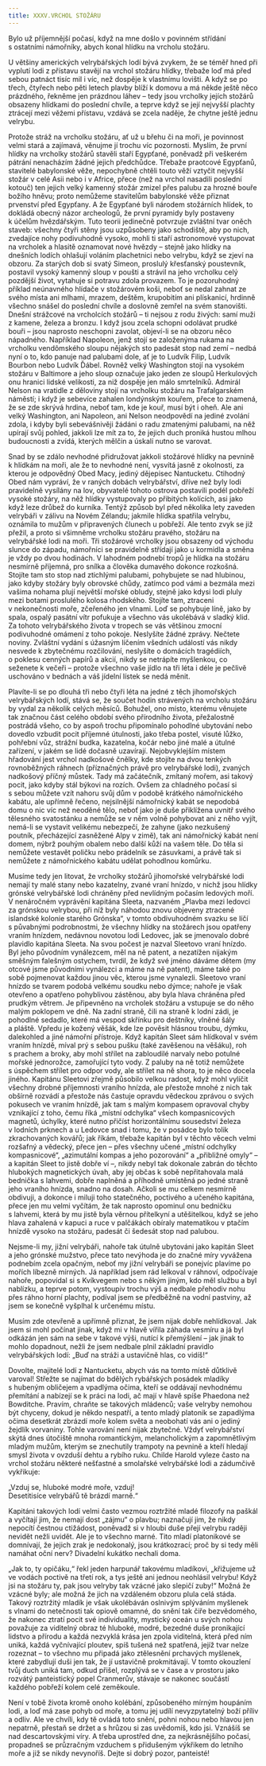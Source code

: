 ```yaml
---
title: XXXV.VRCHOL STOŽÁRU
---
```


Bylo už příjemnější počasí, když na mne došlo v povinném střídání s ostatními námořníky, abych konal hlídku na vrcholu stožáru.

U většiny amerických velrybářských lodí bývá zvykem, že se téměř hned při vyplutí lodi z přístavu stavějí na vrchol stožáru hlídky, třebaže loď má před sebou patnáct tisíc mil i víc, než dospěje k vlastnímu lovišti. A když se po třech, čtyřech nebo pěti letech plavby blíží k domovu a má někde ještě něco prázdného, řekněme jen prázdnou láhev – tedy jsou vrcholky jejích stožárů obsazeny hlídkami do poslední chvíle, a teprve když se její nejvyšší plachty ztrácejí mezi věžemi přístavu, vzdává se zcela naděje, že chytne ještě jednu velrybu.

Protože stráž na vrcholku stožáru, ať už u břehu či na moři, je povinnost velmi stará a zajímavá, věnujme jí trochu víc pozornosti. Myslím, že první hlídky na vrcholky stožárů stavěli staří Egypťané, poněvadž při veškerém pátrání nenacházím žádné jejich předchůdce. Třebaže praotcové Egypťanů, stavitelé babylonské věže, nepochybně chtěli touto věží vztyčit nejvyšší stožár v celé Asii nebo i v Africe, přece (než na vrchol nasadili poslední kotouč) ten jejich velký kamenný stožár zmizel přes palubu za hrozné bouře božího hněvu; proto nemůžeme stavitelům babylonské věže přiznat prvenství před Egypťany. A že Egypťané byli národem stožárních hlídek, to dokládá obecný názor archeologů, že první pyramidy byly postaveny k účelům hvězdářským. Tuto teorii jedinečně potvrzuje zvláštní tvar oněch staveb: všechny čtyři stěny jsou uzpůsobeny jako schodiště, aby po nich, zvedajíce nohy podivuhodně vysoko, mohli ti staří astronomové vystupovat na vrcholek a hlasitě oznamovat nové hvězdy – stejně jako hlídky na dnešních lodích ohlašují voláním plachetnici nebo velrybu, když se zjeví na obzoru. Za starých dob si svatý Simeon, proslulý křesťanský poustevník, postavil vysoký kamenný sloup v poušti a strávil na jeho vrcholku celý pozdější život, vytahuje si potravu zdola provazem. To je pozoruhodný příklad neúnavného hlídače v stožárovém koši, neboť se nedal zahnat ze svého místa ani mlhami, mrazem, deštěm, krupobitím ani plískanicí, hrdinně všechno snášel do poslední chvíle a doslovně zemřel na svém stanovišti. Dnešní strážcové na vrcholcích stožárů – ti nejsou z rodu živých: samí muži z kamene, železa a bronzu. I když jsou zcela schopni odolávat prudké bouři – jsou naprosto neschopni zavolat, objeví-li se na obzoru něco nápadného. Například Napoleon, jenž stojí se založenýma rukama na vrcholku vendômského sloupu nějakých sto padesát stop nad zemí – nedbá nyní o to, kdo panuje nad palubami dole, ať je to Ludvík Filip, Ludvík Bourbon nebo Ludvík Ďábel. Rovněž velký Washington stojí na vysokém stožáru v Baltimore a jeho sloup označuje jako jeden ze sloupů Herkulových onu hranici lidské velikosti, za niž dospěje jen málo smrtelníků. Admirál Nelson na vratidle z děloviny stojí na vrcholku stožáru na Trafalgarském náměstí; i když je sebevíce zahalen londýnským kouřem, přece to znamená, že se zde skrývá hrdina, neboť tam, kde je kouř, musí být i oheň. Ale ani velký Washington, ani Napoleon, ani Nelson neodpovědí na jediné zvolání zdola, i kdyby byli sebevášnivěji žádáni o radu zmatenými palubami, na něž upírají svůj pohled, jakkoli lze mít za to, že jejich duch proniká hustou mlhou budoucnosti a zvídá, kterých mělčin a úskalí nutno se varovat.

Snad by se zdálo nevhodné přidružovat jakkoli stožárové hlídky na pevnině k hlídkám na moři, ale že to nevhodné není, vysvítá jasně z okolnosti, za kterou je odpovědný Obed Macy, jediný dějepisec Nantucketu. Ctihodný Obed nám vypráví, že v raných dobách velrybářství, dříve než byly lodi pravidelně vysílány na lov, obyvatelé tohoto ostrova postavili podél pobřeží vysoké stožáry, na něž hlídky vystupovaly po přibitých kolících, asi jako když leze drůbež do kurníka. Tentýž způsob byl před několika lety zaveden velrybáři v zálivu na Novém Zélandu; jakmile hlídka spatřila velrybu, oznámila to mužům v připravených člunech u pobřeží. Ale tento zvyk se již přežil, a proto si všimněme vrcholku stožáru pravého, stožáru na velrybářské lodi na moři. Tři stožárové vrcholky jsou obsazeny od východu slunce do západu, námořníci se pravidelně střídají jako u kormidla a směna je vždy po dvou hodinách. V lahodném podnebí tropů je hlídka na stožáru nesmírně příjemná, pro snílka a člověka dumavého dokonce rozkošná. Stojíte tam sto stop nad ztichlými palubami, pohybujete se nad hlubinou, jako kdyby stožáry byly obrovské chůdy, zatímco pod vámi a bezmála mezi vašima nohama plují největší mořské obludy, stejně jako kdysi lodi pluly mezi botami proslulého kolosa rhodského. Stojíte tam, ztraceni v nekonečnosti moře, zčeřeného jen vlnami. Loď se pohybuje líně, jako by spala, ospalý pasátní vítr pofukuje a všechno vás ukolébává v sladký klid. Za tohoto velrybářského života v tropech se vás většinou zmocní podivuhodné omámení z toho pokoje. Neslyšíte žádné zprávy. Nečtete noviny. Zvláštní vydání s úžasným líčením všedních událostí vás nikdy nesvede k zbytečnému rozčilování, neslyšíte o domácích tragédiích, o poklesu cenných papírů a akcií, nikdy se netrápíte myšlenkou, co seženete k večeři – protože všechno vaše jídlo na tři léta i déle je pečlivě uschováno v bednách a váš jídelní lístek se nedá měnit.

Plavíte-li se po dlouhá tři nebo čtyři léta na jedné z těch jihomořských velrybářských lodí, stává se, že součet hodin strávených na vrcholu stožáru by vydal za několik celých měsíců. Bohužel, ono místo, kterému věnujete tak značnou část celého období svého přírodního života, přežalostně postrádá všeho, co by aspoň trochu připomínalo pohodlné ubytování nebo dovedlo vzbudit pocit příjemné útulnosti, jako třeba postel, visuté lůžko, pohřební vůz, strážní budka, kazatelna, kočár nebo jiné malé a útulné zařízení, v jakém se lidé dočasně uzavírají. Nejobvyklejším místem hřadování jest vrchol nadkošové čnělky, kde stojíte na dvou tenkých rovnoběžných ráhnech (příznačných právě pro velrybářské lodi), zvaných nadkošový příčný můstek. Tady má začátečník, zmítaný mořem, asi takový pocit, jako kdyby stál býkovi na rozích. Ovšem za chladného počasí si s sebou můžete vzít nahoru svůj dům v podobě krátkého námořnického kabátu, ale upřímně řečeno, nejsilnější námořnický kabát se nepodobá domu o nic víc než neoděné tělo, neboť jako je duše přiklížena uvnitř svého tělesného svatostánku a nemůže se v něm volně pohybovat ani z něho vyjít, nemá-li se vystavit velikému nebezpečí, že zahyne (jako nezkušený poutník, přecházející zasněžené Alpy v zimě), tak ani námořnický kabát není domem, nýbrž pouhým obalem nebo další kůží na vašem těle. Do těla si nemůžete vestavět poličku nebo prádelník se zásuvkami, a právě tak si nemůžete z námořnického kabátu udělat pohodlnou komůrku.

Musíme tedy jen litovat, že vrcholky stožárů jihomořské velrybářské lodi nemají ty malé stany nebo kazatelny, zvané vraní hnízdo, v nichž jsou hlídky grónské velrybářské lodi chráněny před nevlídným počasím ledových moří. V nenáročném vyprávění kapitána Slee­ta, nazvaném „Plavba mezi ledovci za grónskou velrybou, při níž byly náhodou znovu objeveny ztracené islandské kolonie starého Grónska“, v tomto obdivuhodném svazku se líčí s půvabnými podrobnostmi, že všechny hlídky na stožárech jsou opatřeny vraním hnízdem, nedávnou novotou lodi Ledovec, jak se jmenovalo dobré plavidlo kapitána Sleeta. Na svou počest je nazval Sleetovo vraní hnízdo. Byl jeho původním vynálezcem, měl na ně patent, a nezatížen nijakým směšným falešným ostychem, tvrdil, že když své jméno dáváme dětem (my otcové jsme původními vynálezci a máme na ně patent), máme také po sobě pojmenovat každou jinou věc, kterou jsme vynalezli. Sleetovo vraní hnízdo se tvarem podobá velkému soudku nebo dýmce; nahoře je však otevřeno a opatřeno pohyblivou zástěnou, aby byla hlava chráněna před prudkým větrem. Je připevněno na vrcholek stožáru a vstupuje se do něho malým poklopem ve dně. Na zadní straně, čili na straně k lodní zádi, je pohodlné sedadlo, které má vespod skřínku pro deštníky, vlněné šály a pláště. Vpředu je kožený věšák, kde lze pověsit hlásnou troubu, dýmku, dalekohled a jiné námořní přístroje. Když kapitán Sleet sám hlídkoval v svém vraním hnízdě, míval prý s sebou pušku (také zavěšenou na věšáku), roh s prachem a broky, aby mohl střílet na zabloudilé narvaly nebo potulné mořské jednorožce, zamořující tyto vody. Z paluby na ně totiž nemůžete s úspěchem střílet pro odpor vody, ale střílet na ně shora, to je něco docela jiného. Kapitánu Sleetovi zřejmě působilo velkou radost, když mohl vylíčit všechny drobné příjemnosti vraního hnízda, ale přestože mnohé z nich tak obšírně rozvádí a přestože nás častuje opravdu vědeckou zprávou o svých pokusech ve vraním hnízdě, jak tam s malým kompasem opravoval chyby vznikající z toho, čemu říká „místní odchylka“ všech kompasnicových magnetů, úchylky, které nutno přičíst horizontálnímu sousedství železa v lodních prknech a u Ledovce snad i tomu, že v posádce bylo tolik zkrachovaných kovářů; jak říkám, třebaže kapitán byl v těchto věcech velmi rozšafný a vědecký, přece jen – přes všechny učené „místní odchylky kompasnicové“, „azimutální kompas a jeho pozorování“ a „přibližné omyly“ – a kapitán Sleet to jistě dobře ví –, nikdy nebyl tak dokonale zabrán do těchto hlubokých magnetických úvah, aby jej občas k sobě nepřitahovala malá bednička s lahvemi, dobře naplněná a příhodně umístěná po jedné straně jeho vraního hnízda, snadno na dosah. Ačkoli se mu celkem nesmírně obdivuji, a dokonce i miluji toho statečného, poctivého a učeného kapitána, přece jen mu velmi vyčítám, že tak naprosto opominul onu bedničku s lahvemi, která by mu jistě byla věrnou přítelkyní a utěšitelkou, když se jeho hlava zahalená v kapuci a ruce v palčákách obíraly matematikou v ptačím hnízdě vysoko na stožáru, padesát či šedesát stop nad palubou.

Nejsme-li my, jižní velrybáři, nahoře tak útulně ubytováni jako kapitán Sleet a jeho grónské mužstvo, přece tato nevýhoda je do značné míry vyvážena podnebím zcela opačným, neboť my jižní velrybáři se ponejvíc plavíme po mořích líbezně mírných. Já například jsem rád lelkoval v ráhnoví, odpočívaje nahoře, popovídal si s Kvíkvegem nebo s někým jiným, kdo měl službu a byl nablízku, a teprve potom, vystoupiv trochu výš a nedbale přehodiv nohu přes ráhno horní plachty, podíval jsem se předběžně na vodní pastviny, až jsem se konečně vyšplhal k určenému místu.

Musím zde otevřeně a upřímně přiznat, že jsem nijak dobře nehlídkoval. Jak jsem si mohl počínat jinak, když mi v hlavě vířila záhada vesmíru a já byl odkázán jen sám na sebe v takové výši, nutící k přemýšlení – jak jinak to mohlo dopadnout, nežli že jsem nedbale plnil základní pravidlo velrybářských lodí: „Buď na stráži a ustavičně hlas, co vidíš!“

Dovolte, majitelé lodí z Nantucketu, abych vás na tomto místě důtklivě varoval! Střežte se najímat do bdělých rybářských posádek mladíky s hubeným obličejem a vpadlýma očima, kteří se oddávají nevhodnému přemítání a nabízejí se k práci na lodi, ač mají v hlavě spíše Phaedona než Bowditche. Pravím, chraňte se takových mládenců; vaše velryby nemohou být chyceny, dokud je někdo nespatří, a tento mladý platonik se zapadlýma očima desetkrát zbrázdí moře kolem světa a neobohatí vás ani o jediný žejdlík vorvaniny. Tohle varování není nijak zbytečné. Vždyť velrybářství skýtá dnes útočiště mnoha romantickým, melancholickým a zapomnětlivým mladým mužům, kterým se znechutily trampoty na pevnině a kteří hledají smysl života v ovzduší dehtu a rybího ruku. Childe Harold vyleze často na vrchol stožáru některé nešťastné a smolařské velrybářské lodi a zádumčivě vykřikuje:

„Vzduj se, hluboké modré moře, vzduj!  
Desetitisíce velrybářů tě brázdí marně.“

Kapitáni takových lodí velmi často vezmou roztržité mladé filozofy na paškál a vyčítají jim, že nemají dost „zájmu“ o plavbu; naznačují jim, že nikdy nepocítí čestnou ctižádost, poněvadž si v hloubi duše přejí velrybu raději nevidět nežli uvidět. Ale je to všechno marné. Tito mladí platonikové se domnívají, že jejich zrak je nedokonalý, jsou krátkozrací; proč by si tedy měli namáhat oční nerv? Divadelní kukátko nechali doma.

„Jak to, ty opičáku,“ řekl jeden harpunář takovému mladíkovi, „křižujeme už ve vodách poctivě na třetí rok, a tys ještě ani jednou neohlásil velrybu! Když jsi na stožáru ty, pak jsou velryby tak vzácné jako slepičí zuby!“ Možná že vzácné byly; ale možná že jich na vzdáleném obzoru plula celá stáda. Takový roztržitý mladík je však ukolébáván oslnivým splýváním myšlenek s vlnami do netečnosti tak opiově omamné, do snění tak čiře bezvědomého, že nakonec ztratí pocit své individuality, mystický oceán u svých nohou považuje za viditelný obraz té hluboké, modré, bezedné duše pronikající lidstvo a přírodu a každá nezvyklá krása jen zpola viditelná, která před ním uniká, každá vyčnívající ploutev, spíš tušená než spatřená, jejíž tvar nelze rozeznat – to všechno mu připadá jako ztělesnění prchavých myšlenek, které zabydlují duši jen tak, že jí ustavičně prokmitávají. V tomto okouzlení tvůj duch uniká tam, odkud přišel, rozplývá se v čase a v prostoru jako rozvátý panteistický popel Cranmerův, stávaje se nakonec součástí každého pobřeží kolem celé zeměkoule.

Není v tobě života kromě onoho kolébání, způsobeného mírným houpáním lodi, a loď má zase pohyb od moře, a tomu jej udílí nevyzpytatelný boží příliv a odliv. Ale ve chvíli, kdy tě ovládá toto snění, pohni nohou nebo hlavou jen nepatrně, přestaň se držet a s hrůzou si zas uvědomíš, kdo jsi. Vznášíš se nad descartovskými víry. A třeba uprostřed dne, za nejkrásnějšího počasí, propadneš se průzračným vzduchem s přidušeným výkřikem do letního moře a již se nikdy nevynoříš. Dejte si dobrý pozor, panteisté!
